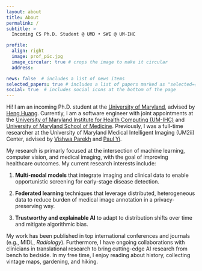 ```yaml
---
layout: about
title: About
permalink: /
subtitle: >
  Incoming CS Ph.D. Student @ UMD • SWE @ UM-IHC

profile:
  align: right
  image: prof_pic.jpg
  image_circular: true # crops the image to make it circular
  address:

news: false  # includes a list of news items
selected_papers: true # includes a list of papers marked as "selected={true}"
social: true  # includes social icons at the bottom of the page
---
```


Hi! I am an incoming Ph.D. student at the [University of Maryland](https://www.umd.edu), advised by [Heng Huang](https://www.cs.umd.edu/~heng/). Currently, I am a software engineer with joint appointments at the [University of Maryland Institute for Health Computing (UM-IHC)](https://www.ihc.umd.edu/) and [University of Maryland School of Medicine](https://www.medschool.umaryland.edu/). Previously, I was a full-time researcher at the University of Maryland Medical Intelligent Imaging (UM2ii) Center, advised by [Vishwa Parekh](https://scholar.google.com/citations?user=ZCJQ-ZMAAAAJ&hl=en) and [Paul Yi](https://www.stjude.org/directory/y/paul-yi.html).

My research is primarly focused at the intersection of machine learning, computer vision, and medical imaging, with the goal of improving healthcare outcomes. My current research interests include:

1. **Multi-modal models** that integrate imaging and clinical data to enable opportunistic screening for early-stage disease detection.

2. **Federated learning** techniques that leverage distributed, heterogeneous data to reduce burden of medical image annotation in a privacy-preserving way.

3. **Trustworthy and explainable AI** to adapt to distribution shifts over time and mitigate algorithmic bias.

My work has been published in top international conferences and journals (e.g., MIDL, _Radiology_). Furthermore, I have ongoing collaborations with clinicians in translational research to bring cutting-edge AI research from bench to bedside. In my free time, I enjoy reading about history, collecting vintage maps, gardening, and hiking.